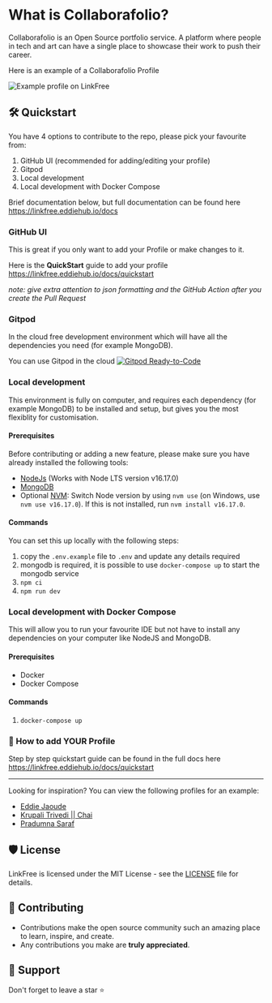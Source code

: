<!-- [![Open in GitPod](https://img.shields.io/badge/Gitpod-Ready--to--Code-blue?logo=gitpod)](https://gitpod.io/#https://github.com/collaboratopia/collaborafolio) ![Uptime](https://img.shields.io/endpoint?url=https%3A%2F%2Fraw.githubusercontent.com%2FEddieHubCommunity%2Fmonitoring%2Fmaster%2Fapi%2Flink-free%2Fuptime.json) [![License: MIT](https://img.shields.io/badge/License-MIT-yellow.svg)](https://opensource.org/licenses/MIT) ![GitHub release (latest by date)](https://img.shields.io/github/v/release/EddieHubCommunity/LinkFree) ![GitHub repo size](https://img.shields.io/github/repo-size/EddieHubCommunity/LinkFree) -->

# What is Collaborafolio?

Collaborafolio is an Open Source portfolio service. A platform where people in tech and art can have a single place to showcase their work to push their career.

Here is an example of a Collaborafolio Profile 

![Example profile on LinkFree](https://user-images.githubusercontent.com/624760/207048057-0f8cc74f-cc50-4cb3-b1a9-7e37f1a66d2c.png)

## 🛠️ Quickstart

You have 4 options to contribute to the repo, please pick your favourite from:

1. GitHub UI (recommended for adding/editing your profile)
2. Gitpod
3. Local development
4. Local development with Docker Compose

Brief documentation below, but full documentation can be found here https://linkfree.eddiehub.io/docs

### GitHub UI

This is great if you only want to add your Profile or make changes to it.

Here is the **QuickStart** guide to add your profile https://linkfree.eddiehub.io/docs/quickstart

*note: give extra attention to json formatting and the GitHub Action after you create the Pull Request*

### Gitpod

In the cloud free development environment which will have all the dependencies you need (for example MongoDB).

You can use Gitpod in the cloud [![Gitpod Ready-to-Code](https://img.shields.io/badge/Gitpod-Ready--to--Code-blue?logo=gitpod)](https://gitpod.io/#https://github.com/EddieHubCommunity/LinkFree/)

### Local development

This environment is fully on computer, and requires each dependency (for example MongoDB) to be installed and setup, but gives you the most flexiblity for customisation.

#### Prerequisites

Before contributing or adding a new feature, please make sure you have already installed the following tools:

- [NodeJs](https://nodejs.org/en/download/) (Works with Node LTS version v16.17.0)
- [MongoDB](https://www.mongodb.com/home)
- Optional [NVM](https://github.com/nvm-sh/nvm): Switch Node version by using `nvm use` (on Windows, use `nvm use v16.17.0`). If this is not installed, run `nvm install v16.17.0`.

#### Commands

You can set this up locally with the following steps:

1. copy the `.env.example` file to `.env` and update any details required
1. mongodb is required, it is possible to use `docker-compose up` to start the mongodb service
1. `npm ci`
1. `npm run dev`

### Local development with Docker Compose

This will allow you to run your favourite IDE but not have to install any dependencies on your computer like NodeJS and MongoDB.

#### Prerequisites

- Docker
- Docker Compose

#### Commands

1. `docker-compose up`

### 🙂 How to add YOUR Profile

Step by step quickstart guide can be found in the full docs here https://linkfree.eddiehub.io/docs/quickstart

---

Looking for inspiration? You can view the following profiles for an example:

- [Eddie Jaoude](https://github.com/EddieHubCommunity/LinkFree/blob/main/data/eddiejaoude.json)
- [Krupali Trivedi || Chai](https://github.com/EddieHubCommunity/LinkFree/blob/main/data/krupalitrivedi.json)
- [Pradumna Saraf](https://github.com/EddieHubCommunity/LinkFree/blob/main/data/Pradumnasaraf.json)

## 🛡️ License

LinkFree is licensed under the MIT License - see the [LICENSE](LICENSE) file for details.

## 🧰 Contributing

- Contributions make the open source community such an amazing place to learn, inspire, and create.
- Any contributions you make are **truly appreciated**.

## 🙏 Support

Don't forget to leave a star ⭐️
